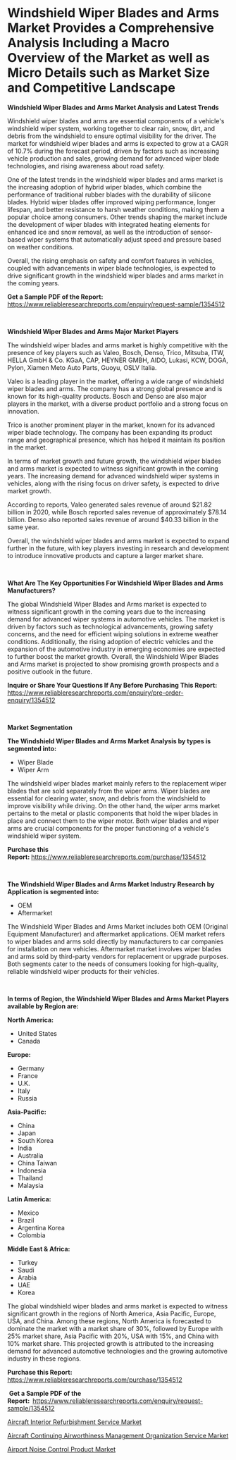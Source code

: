 <p><h1>Windshield Wiper Blades and Arms Market Provides a Comprehensive Analysis Including a Macro Overview of the Market as well as Micro Details such as Market Size and Competitive Landscape</h1></p><p><strong>Windshield Wiper Blades and Arms Market Analysis and Latest Trends</strong></p>
<p><p>Windshield wiper blades and arms are essential components of a vehicle's windshield wiper system, working together to clear rain, snow, dirt, and debris from the windshield to ensure optimal visibility for the driver. The market for windshield wiper blades and arms is expected to grow at a CAGR of 10.7% during the forecast period, driven by factors such as increasing vehicle production and sales, growing demand for advanced wiper blade technologies, and rising awareness about road safety.</p><p>One of the latest trends in the windshield wiper blades and arms market is the increasing adoption of hybrid wiper blades, which combine the performance of traditional rubber blades with the durability of silicone blades. Hybrid wiper blades offer improved wiping performance, longer lifespan, and better resistance to harsh weather conditions, making them a popular choice among consumers. Other trends shaping the market include the development of wiper blades with integrated heating elements for enhanced ice and snow removal, as well as the introduction of sensor-based wiper systems that automatically adjust speed and pressure based on weather conditions.</p><p>Overall, the rising emphasis on safety and comfort features in vehicles, coupled with advancements in wiper blade technologies, is expected to drive significant growth in the windshield wiper blades and arms market in the coming years.</p></p>
<p><strong>Get a Sample PDF of the Report:&nbsp;</strong> <a href="https://www.reliableresearchreports.com/enquiry/request-sample/1354512">https://www.reliableresearchreports.com/enquiry/request-sample/1354512</a></p>
<p>&nbsp;</p>
<p><strong>Windshield Wiper Blades and Arms Major Market Players</strong></p>
<p><p>The windshield wiper blades and arms market is highly competitive with the presence of key players such as Valeo, Bosch, Denso, Trico, Mitsuba, ITW, HELLA GmbH & Co. KGaA, CAP, HEYNER GMBH, AIDO, Lukasi, KCW, DOGA, Pylon, Xiamen Meto Auto Parts, Guoyu, OSLV Italia.</p><p>Valeo is a leading player in the market, offering a wide range of windshield wiper blades and arms. The company has a strong global presence and is known for its high-quality products. Bosch and Denso are also major players in the market, with a diverse product portfolio and a strong focus on innovation.</p><p>Trico is another prominent player in the market, known for its advanced wiper blade technology. The company has been expanding its product range and geographical presence, which has helped it maintain its position in the market.</p><p>In terms of market growth and future growth, the windshield wiper blades and arms market is expected to witness significant growth in the coming years. The increasing demand for advanced windshield wiper systems in vehicles, along with the rising focus on driver safety, is expected to drive market growth.</p><p>According to reports, Valeo generated sales revenue of around $21.82 billion in 2020, while Bosch reported sales revenue of approximately $78.14 billion. Denso also reported sales revenue of around $40.33 billion in the same year.</p><p>Overall, the windshield wiper blades and arms market is expected to expand further in the future, with key players investing in research and development to introduce innovative products and capture a larger market share.</p></p>
<p>&nbsp;</p>
<p><strong>What Are The Key Opportunities For Windshield Wiper Blades and Arms Manufacturers?</strong></p>
<p><p>The global Windshield Wiper Blades and Arms market is expected to witness significant growth in the coming years due to the increasing demand for advanced wiper systems in automotive vehicles. The market is driven by factors such as technological advancements, growing safety concerns, and the need for efficient wiping solutions in extreme weather conditions. Additionally, the rising adoption of electric vehicles and the expansion of the automotive industry in emerging economies are expected to further boost the market growth. Overall, the Windshield Wiper Blades and Arms market is projected to show promising growth prospects and a positive outlook in the future.</p></p>
<p><strong>Inquire or Share Your Questions If Any Before Purchasing This Report:</strong> <a href="https://www.reliableresearchreports.com/enquiry/pre-order-enquiry/1354512">https://www.reliableresearchreports.com/enquiry/pre-order-enquiry/1354512</a></p>
<p>&nbsp;</p>
<p><strong>Market Segmentation</strong></p>
<p><strong>The Windshield Wiper Blades and Arms Market Analysis by types is segmented into:</strong></p>
<p><ul><li>Wiper Blade</li><li>Wiper Arm</li></ul></p>
<p><p>The windshield wiper blades market mainly refers to the replacement wiper blades that are sold separately from the wiper arms. Wiper blades are essential for clearing water, snow, and debris from the windshield to improve visibility while driving. On the other hand, the wiper arms market pertains to the metal or plastic components that hold the wiper blades in place and connect them to the wiper motor. Both wiper blades and wiper arms are crucial components for the proper functioning of a vehicle's windshield wiper system.</p></p>
<p><strong>Purchase this Report:&nbsp;</strong><a href="https://www.reliableresearchreports.com/purchase/1354512">https://www.reliableresearchreports.com/purchase/1354512</a></p>
<p>&nbsp;</p>
<p><strong>The Windshield Wiper Blades and Arms Market Industry Research by Application is segmented into:</strong></p>
<p><ul><li>OEM</li><li>Aftermarket</li></ul></p>
<p><p>The Windshield Wiper Blades and Arms Market includes both OEM (Original Equipment Manufacturer) and aftermarket applications. OEM market refers to wiper blades and arms sold directly by manufacturers to car companies for installation on new vehicles. Aftermarket market involves wiper blades and arms sold by third-party vendors for replacement or upgrade purposes. Both segments cater to the needs of consumers looking for high-quality, reliable windshield wiper products for their vehicles.</p></p>
<p>&nbsp;</p>
<p><strong>In terms of Region, the Windshield Wiper Blades and Arms Market Players available by Region are:</strong></p>
<p>
    <p> <strong> North America: </strong>
        <ul>
            <li>United States</li>
            <li>Canada</li>
        </ul>
        </p> 
    <p> <strong> Europe: </strong>
        <ul>
            <li>Germany</li>
            <li>France</li>
            <li>U.K.</li>
            <li>Italy</li>
            <li>Russia</li>
        </ul>
        </p> 
    <p> <strong> Asia-Pacific: </strong>
        <ul>
            <li>China</li>
            <li>Japan</li>
            <li>South Korea</li>
            <li>India</li>
            <li>Australia</li>
            <li>China Taiwan</li>
            <li>Indonesia</li>
            <li>Thailand</li>
            <li>Malaysia</li>
        </ul>
        </p> 
    <p> <strong> Latin America: </strong>
        <ul>
            <li>Mexico</li>
            <li>Brazil</li>
            <li>Argentina Korea</li>
            <li>Colombia</li>
        </ul>
        </p> 
    <p> <strong> Middle East & Africa: </strong>
        <ul>
            <li>Turkey</li>
            <li>Saudi</li>
            <li>Arabia</li>
            <li>UAE</li>
            <li>Korea</li>
        </ul>
    </p>
    </p>
<p><p>The global windshield wiper blades and arms market is expected to witness significant growth in the regions of North America, Asia Pacific, Europe, USA, and China. Among these regions, North America is forecasted to dominate the market with a market share of 30%, followed by Europe with 25% market share, Asia Pacific with 20%, USA with 15%, and China with 10% market share. This projected growth is attributed to the increasing demand for advanced automotive technologies and the growing automotive industry in these regions.</p></p>
<p><strong>Purchase this Report: </strong><a href="https://www.reliableresearchreports.com/purchase/1354512">https://www.reliableresearchreports.com/purchase/1354512</a></p>
<p>&nbsp;<strong>Get a Sample PDF of the Report:&nbsp;&nbsp;</strong><a href="https://www.reliableresearchreports.com/enquiry/request-sample/1354512">https://www.reliableresearchreports.com/enquiry/request-sample/1354512</a></p>
<p><strong></strong></p>
<p><p><a href="https://view.publitas.com/reportprime-1/aircraft-interior-refurbishment-service-market-size-and-examines-its-market-scope-with-a-primary-focus-on-growth-opportunities-and-forecasted-trends-spanning-from-2023-to-2030/">Aircraft Interior Refurbishment Service Market</a></p><p><a href="https://view.publitas.com/reportprime-1/aircraft-continuing-airworthiness-management-organization-service-market-challenges-opportunities-and-growth-drivers-and-major-market-players-forecasted-for-period-from-2023-2030/">Aircraft Continuing Airworthiness Management Organization Service Market</a></p><p><a href="https://view.publitas.com/reportprime-1/airport-noise-control-product-market-share-market-new-trends-analysis-report-by-type-by-application-by-end-use-by-region-and-segment-forecasts-2023-2030/">Airport Noise Control Product Market</a></p></p>